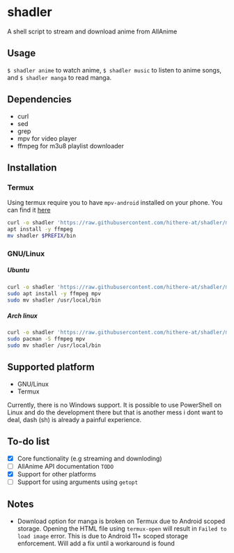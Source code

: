 # shadler
A shell script to stream and download anime from AllAnime

## Usage
`$ shadler anime` to watch anime, `$ shadler music` to listen to anime songs, and `$ shadler manga` to read manga.

## Dependencies
* curl
* sed
* grep
* mpv for video player
* ffmpeg for m3u8 playlist downloader

## Installation

### Termux
Using termux require you to have `mpv-android` installed on your phone. You can find it [here](https://github.com/mpv-android/mpv-android/releases)

```sh
curl -o shadler 'https://raw.githubusercontent.com/hithere-at/shadler/master/shadler'
apt install -y ffmpeg
mv shadler $PREFIX/bin
```

### GNU/Linux

##### Ubuntu
```sh
curl -o shadler 'https://raw.githubusercontent.com/hithere-at/shadler/master/shadler'
sudo apt install -y ffmpeg mpv
sudo mv shadler /usr/local/bin
```

##### Arch linux
```sh
curl -o shadler 'https://raw.githubusercontent.com/hithere-at/shadler/master/shadler'
sudo pacman -S ffmpeg mpv
sudo mv shadler /usr/local/bin
```

## Supported platform
- GNU/Linux
- Termux

Currently, there is no Windows support. It is possible to use PowerShell on Linux and do the development there but that is another mess i dont want to deal, dash (sh) is already a painful experience.

## To-do list
- [x] Core functionality (e.g streaming and downloding)
- [ ] AllAnime API documentation `TODO`
- [x] Support for other platforms
- [ ] Support for using arguments using `getopt`

## Notes
- Download option for manga is broken on Termux due to Android scoped storage. Opening the HTML file using `termux-open`  will result in `Failed to load image` error. This is due to Android 11+ scoped storage enforcement. Will add a fix until a workaround is found
